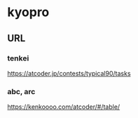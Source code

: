 # kyopro
## URL
### tenkei
https://atcoder.jp/contests/typical90/tasks
### abc, arc
https://kenkoooo.com/atcoder/#/table/

